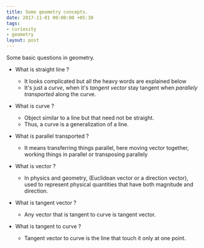 ```yaml
---
title: Some geometry concepts.
date: 2017-11-01 00:00:00 +05:30
tags:
- curiosity
- geometry
layout: post
---
```


Some basic questions in geometry.

* What is straight line ?
    * It looks complicated but all the heavy words are explained below
    * It's just a _curve_, when it's _tangent vector_ stay tangent when _parallely transported_ along the curve.

* What is curve ?
    * Object similar to a line but that need not be straight. 
    * Thus, a curve is a generalization of a line.

* What is parallel transported ?
	* It means transferring things parallel, here moving vector together, working things in parallel or transposing parallely

* What is vector ? 
    * In physics and geometry, (Euclidean vector or a direction vector), used to represent physical quantities that have both magnitude and direction.

* What is tangent vector ? 
	* Any vector that is tangent to curve is tangent vector.
	
* What is tangent to curve ?
	* Tangent vector to curve is the line that touch it only at one point.
